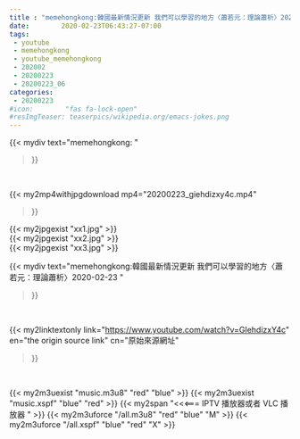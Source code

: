 ```yaml
---
title : "memehongkong:韓國最新情況更新 我們可以學習的地方〈蕭若元：理論蕭析〉2020-02-23 "
date:        2020-02-23T06:43:27-07:00
tags:
 - youtube
 - memehongkong
 - youtube_memehongkong
 - 202002
 - 20200223
 - 20200223_06
categories:
 - 20200223
#icon:        "fas fa-lock-open"
#resImgTeaser: teaserpics/wikipedia.org/emacs-jokes.png
---
```


{{< mydiv text="memehongkong: "
>}}
<br>


{{< my2mp4withjpgdownload mp4="20200223_giehdizxy4c.mp4"
>}}

{{< my2jpgexist "xx1.jpg" >}}<br>
{{< my2jpgexist "xx2.jpg" >}}<br>
{{< my2jpgexist "xx3.jpg" >}}<br>



{{< mydiv text="memehongkong:韓國最新情況更新 我們可以學習的地方〈蕭若元：理論蕭析〉2020-02-23 "
>}}
<br>

{{< my2linktextonly link="https://www.youtube.com/watch?v=GIehdizxY4c"
en="the origin source link" cn="原始來源網址"
>}}


<br>

{{< my2m3uexist "music.m3u8" "red"  "blue" >}} {{< my2m3uexist "music.xspf" "blue" "red"  >}} {{< my2span "<<<=== IPTV 播放器或者 VLC 播放器 " >}} {{< my2m3uforce "/all.m3u8" "red"  "blue" "M" >}} {{< my2m3uforce "/all.xspf" "blue" "red"  "X" >}} 
